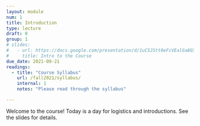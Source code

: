 ```yaml
---
layout: module
num: 1
title: Introduction
type: lecture
draft: 0
group: 1
# slides:
#   - url: https://docs.google.com/presentation/d/1uCSJStt8eFcVEalGa8GS2GbPS2PDGhmYu5D-RmS9ufE/edit?usp=sharing
#     title: Intro to the Course
due_date: 2021-09-21
readings:
  - title: "Course Syllabus"
    url: /fall2021/syllabus/
    internal: 1
    notes: "Please read through the syllabus"

---
```


Welcome to the course! Today is a day for logistics and introductions. See the slides for details.
